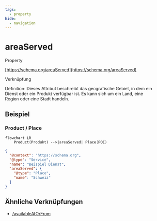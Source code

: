 ```yaml
---
tags:
  - property
hide:
  - navigation
---
```


# areaServed
Property

[https://schema.org/areaServed](https://schema.org/areaServed)

Verknüpfung

Definition: Dieses Attribut beschreibt das geografische Gebiet, in dem ein Dienst oder ein Produkt verfügbar ist. Es kann sich um ein Land, eine Region oder eine Stadt handeln.

## Beispiel

### Product / Place
```mermaid
flowchart LR
    Product(Produkt) -->|areaServed| Place(POI)
```

``` json
{
  "@context": "https://schema.org",
  "@type": "Service",
  "name": "Beispiel Dienst",
  "areaServed": {
    "@type": "Place",
    "name": "Schweiz"
  }
}

```

## Ähnliche Verknüpfungen

* [/availableAtOrFrom](availableAtOrFrom)
